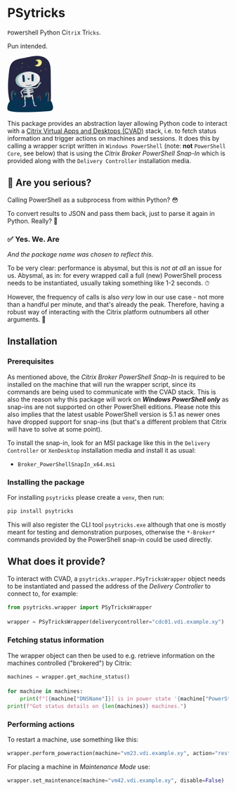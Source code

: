 # PSytricks

`P`ower`S`hell P`y`thon Ci`tri`x Tri`cks`.

Pun intended.

![logo](https://raw.githubusercontent.com/imcf/psytricks/main/resources/images/logo.png)

This package provides an abstraction layer allowing Python code to interact with
a [Citrix Virtual Apps and Desktops (CVAD)][www_cvad] stack, i.e. to fetch
status information and trigger actions on machines and sessions. It does this by
calling a wrapper script written in `Windows PowerShell` (note: **not**
`PowerShell Core`, see below) that is using the *Citrix Broker PowerShell
Snap-In* which is provided along with the `Delivery Controller` installation
media.

## 🤯 Are you serious?

Calling PowerShell as a subprocess from within Python? 😳

To convert results to JSON and pass them back, just to parse it again in Python.
Really? 🧐

### ✅ Yes. We. Are

*And the package name was chosen to reflect this.*

To be very clear: performance is abysmal, but this is *not at all* an issue for
us. Abysmal, as in: for every wrapped call a full (new) PowerShell process needs
to be instantiated, usually taking something like 1-2 seconds. ⏱

However, the frequency of calls is also *very* low in our use case - not more
than a handful per minute, and that's already the peak. Therefore, having a
robust way of interacting with the Citrix platform outnumbers all other
arguments. 🍹

## Installation

### Prerequisites

As mentioned above, the *Citrix Broker PowerShell Snap-In* is required to be
installed on the machine that will run the wrapper script, since its commands
are being used to communicate with the CVAD stack. This is also the reason why
this package will work on ***Windows PowerShell only*** as snap-ins are not
supported on other PowerShell editions. Please note this also implies that the
latest usable PowerShell version is 5.1 as newer ones have dropped support for
snap-ins (but that's a different problem that Citrix will have to solve at some
point).

To install the snap-in, look for an MSI package like this in the `Delivery
Controller` or `XenDesktop` installation media and install it as usual:

* `Broker_PowerShellSnapIn_x64.msi`

### Installing the package

For installing `psytricks` please create a `venv`, then run:

```bash
pip install psytricks
```

This will also register the CLI tool `psytricks.exe` although that one is mostly
meant for testing and demonstration purposes, otherwise the `*-Broker*` commands
provided by the PowerShell snap-in could be used directly.

## What does it provide?

To interact with CVAD, a `psytricks.wrapper.PSyTricksWrapper` object needs to be
instantiated and passed the address of the *Delivery Controller* to connect to,
for example:

```Python
from psytricks.wrapper import PSyTricksWrapper

wrapper = PSyTricksWrapper(deliverycontroller="cdc01.vdi.example.xy")
```

### Fetching status information

The wrapper object can then be used to e.g. retrieve information on the machines
controlled ("brokered") by Citrix:

```Python
machines = wrapper.get_machine_status()

for machine in machines:
    print(f"[{machine["DNSName"]}] is in power state '{machine["PowerState"]}'")
print(f"Got status details on {len(machines)} machines.")
```

### Performing actions

To restart a machine, use something like this:

```Python
wrapper.perform_poweraction(machine="vm23.vdi.example.xy", action="restart")
```

For placing a machine in *Maintenance Mode* use:

```Python
wrapper.set_maintenance(machine="vm42.vdi.example.xy", disable=False)
```

[www_cvad]: https://docs.citrix.com/en-us/citrix-virtual-apps-desktops
